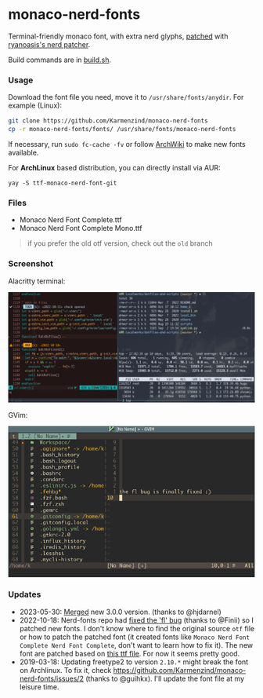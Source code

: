 # monaco-nerd-fonts

Terminal-friendly monaco font, with extra nerd glyphs, [patched](./build.sh) with [ryanoasis's nerd patcher](https://github.com/ryanoasis/nerd-fonts#font-patcher).

Build commands are in [build.sh](./build.sh).

### Usage

Download the font file you need, move it to `/usr/share/fonts/anydir`. For example (Linux):

```bash
git clone https://github.com/Karmenzind/monaco-nerd-fonts
cp -r monaco-nerd-fonts/fonts/ /usr/share/fonts/monaco-nerd-fonts
```

If necessary, run `sudo fc-cache -fv` or follow [ArchWiki](https://wiki.archlinux.org/index.php/Fonts#Manual_installation) to make new fonts available.

For **ArchLinux** based distribution, you can directly install via AUR:

```
yay -S ttf-monaco-nerd-font-git
```

### Files

- Monaco Nerd Font Complete.ttf
- Monaco Nerd Font Complete Mono.ttf

> if you prefer the old otf version, check out the `old` branch

### Screenshot

Alacritty terminal:

![](./pics/common.png)

GVim:

![](./pics/gvim.png)


### Updates

- 2023-05-30: [Merged](https://github.com/Karmenzind/monaco-nerd-fonts/pull/9) new 3.0.0 version. (thanks to @hjdarnel)
- 2022-10-18: Nerd-fonts repo had [fixed the 'fl' bug](https://github.com/Karmenzind/monaco-nerd-fonts/issues/5#issuecomment-1280295129) (thanks to @Finii) so I patched new fonts. I don't know where to find the original source `otf` file or how to patch the patched font (it created fonts like `Monaco Nerd Font Complete Nerd Font Complete`, don't want to learn how to fix it). The new font are patched based on [this ttf file](https://www.fontmirror.com/monaco). For now it seems pretty good.
- 2019-03-18: Updating freetype2 to version `2.10.*` might break the font on Archlinux. To fix it, check https://github.com/Karmenzind/monaco-nerd-fonts/issues/2 (thanks to @guihkx). I'll update the font file at my leisure time.

